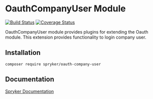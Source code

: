 # OauthCompanyUser Module
[![Build Status](https://travis-ci.org/spryker/oauth-company-user.svg)](https://travis-ci.org/spryker/oauth-company-user)
[![Coverage Status](https://coveralls.io/repos/github/spryker/oauth-company-user/badge.svg)](https://coveralls.io/github/spryker/oauth-company-user)

OauthCompanyUser module provides plugins for extending the Oauth module. This extension provides functionality to login company user.

## Installation

```
composer require spryker/oauth-company-user
```

## Documentation

[Spryker Documentation](https://academy.spryker.com/developing_with_spryker/module_guide/modules.html)
